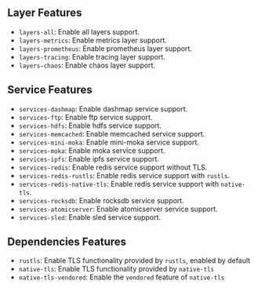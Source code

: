 ## Layer Features

- `layers-all`: Enable all layers support.
- `layers-metrics`: Enable metrics layer support.
- `layers-prometheus`: Enable prometheus layer support.
- `layers-tracing`: Enable tracing layer support.
- `layers-chaos`: Enable chaos layer support.

## Service Features

- `services-dashmap`: Enable dashmap service support.
- `services-ftp`: Enable ftp service support.
- `services-hdfs`: Enable hdfs service support.
- `services-memcached`: Enable memcached service support.
- `services-mini-moka`: Enable mini-moka service support.
- `services-moka`: Enable moka service support.
- `services-ipfs`: Enable ipfs service support.
- `services-redis`: Enable redis service support without TLS.
- `services-redis-rustls`: Enable redis service support with `rustls`.
- `services-redis-native-tls`: Enable redis service support with `native-tls`.
- `services-rocksdb`: Enable rocksdb service support.
- `services-atomicserver`: Enable atomicserver service support.
- `services-sled`: Enable sled service support.

## Dependencies Features

- `rustls`: Enable TLS functionality provided by `rustls`, enabled by default
- `native-tls`: Enable TLS functionality provided by `native-tls`
- `native-tls-vendored`: Enable the `vendored` feature of `native-tls`
